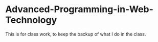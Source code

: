 # Advanced-Programming-in-Web-Technology

This is for class work, to keep the backup of what I do in the class.
